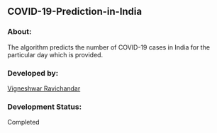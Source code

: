 ## COVID-19-Prediction-in-India

### About:

The algorithm predicts the number of COVID-19 cases in India for the particular day which is provided.

### Developed by:

[Vigneshwar Ravichandar](https://github.com/ToastCoder)

### Development Status:

Completed
